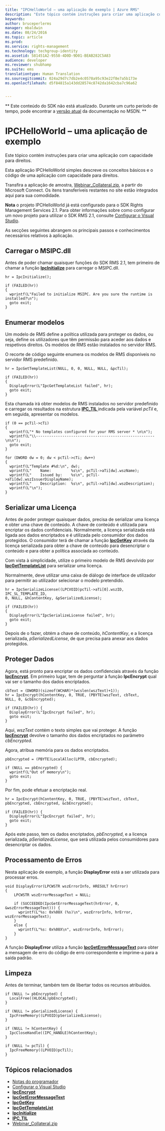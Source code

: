 ```yaml
---
title: "IPCHelloWorld – uma aplicação de exemplo | Azure RMS"
description: "Este tópico contém instruções para criar uma aplicação com capacidade para direitos."
keywords: 
author: bruceperlerms
manager: mbaldwin
ms.date: 08/24/2016
ms.topic: article
ms.prod: 
ms.service: rights-management
ms.technology: techgroup-identity
ms.assetid: 581451A2-9558-4D0D-9D01-BEAB282C5A83
audience: developer
ms.reviewer: shubhamp
ms.suite: ems
translationtype: Human Translation
ms.sourcegitcommit: 024a29d7c7db2e4c0578a95c93e22f8e7a5b173e
ms.openlocfilehash: d5f84815a143dd28574c8742da1642cba7c96a62


---
```

** Este conteúdo do SDK não está atualizado. Durante um curto período de tempo, pode encontrar a [versão atual](https://msdn.microsoft.com/library/windows/desktop/hh535290(v=vs.85).aspx) da documentação no MSDN. **
# IPCHelloWorld – uma aplicação de exemplo

Este tópico contém instruções para criar uma aplicação com capacidade para direitos.

Esta aplicação IPCHelloWorld simples descreve os conceitos básicos e o código de uma aplicação com capacidade para direitos.

Transfira a aplicação de amostra, [Webinar\_Collateral.zip](https://connect.microsoft.com/site1170/Downloads/DownloadDetails.aspx?DownloadID=42440), a partir do Microsoft Connect. Os itens transferíveis restantes no site estão integrados aqui para sua comodidade.

**Nota** o projeto IPCHelloWorld já está configurado para o SDK Rights Management Services 2.1. Para obter informações sobre como configurar um novo projeto para utilizar o SDK RMS 2.1, consulte [Configurar o Visual Studio](how-to-configure-a-visual-studio-project-to-use-the-ad-rms-sdk-2-0.md).

 
As secções seguintes abrangem os principais passos e conhecimentos necessários relativos à aplicação.

## Carregar o MSIPC.dll

Antes de poder chamar quaisquer funções do SDK RMS 2.1, tem primeiro de chamar a função [**IpcInitialize**](/rights-management/sdk/2.1/api/win/functions#msipc_ipcinitialize) para carregar o MSIPC.dll.



    hr = IpcInitialize();

    if (FAILED(hr))
    {
      wprintf(L"Failed to initialize MSIPC. Are you sure the runtime is installed?\n");
      goto exit;
    }



## Enumerar modelos

Um modelo de RMS define a política utilizada para proteger os dados, ou seja, define os utilizadores que têm permissão para aceder aos dados e respetivos direitos. Os modelos de RMS estão instalados no servidor RMS.

O recorte de código seguinte enumera os modelos de RMS disponíveis no servidor RMS predefinido.



    hr = IpcGetTemplateList(NULL, 0, 0, NULL, NULL, &pcTil);

    if (FAILED(hr))
    {
      DisplayError(L"IpcGetTemplateList failed", hr);
      goto exit;
    }



Esta chamada irá obter modelos de RMS instalados no servidor predefinido e carregar os resultados na estrutura [**IPC\_TIL** ](/rights-management/sdk/2.1/api/win/functions#msipc_ipcinitialize) indicada pela variável *pcTil* e, em seguida, apresentar os modelos.



    if (0 == pcTil->cTi)
    {
      wprintf(L"* No templates configured for your RMS server * \n\n");
      wprintf(L"\\------------------------------------------------------\n\n");
      goto exit;
    }

    for (DWORD dw = 0; dw < pcTil->cTi; dw++)
    {
      wprintf(L"Template #%d:\n", dw);
      wprintf(L"    Name:         %s\n", pcTil->aTi[dw].wszName);
      wprintf(L"    Issued by:    %s\n", pcTil->aTi[dw].wszIssuerDisplayName);
      wprintf(L"    Description:  %s\n", pcTil->aTi[dw].wszDescription);
      wprintf(L"\n");
    }



## Serializar uma Licença

Antes de poder proteger quaisquer dados, precisa de serializar uma licença e obter uma chave de conteúdo. A chave de conteúdo é utilizada para encriptar os dados confidenciais. Normalmente, a licença serializada está ligada aos dados encriptados e é utilizada pelo consumidor dos dados protegidos. O consumidor terá de chamar a função [**IpcGetKey**](/rights-management/sdk/2.1/api/win/functions#msipc_ipcgetkey) através da licença serializada para obter a chave de conteúdo para desencriptar o conteúdo e para obter a política associada ao conteúdo.

Com vista à simplicidade, utilize o primeiro modelo de RMS devolvido por [**IpcGetTemplateList**](/rights-management/sdk/2.1/api/win/functions#msipc_ipcgettemplatelist) para serializar uma licença.

Normalmente, deve utilizar uma caixa de diálogo de interface de utilizador para permitir ao utilizador selecionar o modelo pretendido.



    hr = IpcSerializeLicense((LPCVOID)pcTil->aTi[0].wszID, IPC_SL_TEMPLATE_ID,
    0, NULL, &hContentKey, &pSerializedLicense);

    if (FAILED(hr))
    {
      DisplayError(L"IpcSerializeLicense failed", hr);
      goto exit;
    }



Depois de o fazer, obtém a chave de conteúdo, *hContentKey*, e a licença serializada, *pSerializedLicense*, de que precisa para anexar aos dados protegidos.

## Proteger Dados

Agora, está pronto para encriptar os dados confidenciais através da função [**IpcEncrypt**](/rights-management/sdk/2.1/api/win/functions#msipc_ipcencrypt). Em primeiro lugar, tem de perguntar à função **IpcEncrypt** qual vai ser o tamanho dos dados encriptados.



    cbText = (DWORD)(sizeof(WCHAR)*(wcslen(wszText)+1));
    hr = IpcEncrypt(hContentKey, 0, TRUE, (PBYTE)wszText, cbText,
    NULL, 0, &cbEncrypted);

    if (FAILED(hr)) {
      DisplayError(L"IpcEncrypt failed", hr);
      goto exit;
    }



Aqui, *wszText* contém o texto simples que vai proteger. A função [**IpcEncrypt**](/rights-management/sdk/2.1/api/win/functions#msipc_ipcencrypt) devolve o tamanho dos dados encriptados no parâmetro *cbEncrypted*.

Agora, atribua memória para os dados encriptados.



    pbEncrypted = (PBYTE)LocalAlloc(LPTR, cbEncrypted);

    if (NULL == pbEncrypted) {
      wprintf(L"Out of memory\n");
      goto exit;
    }


Por fim, pode efetuar a encriptação real.



    hr = IpcEncrypt(hContentKey, 0, TRUE, (PBYTE)wszText, cbText,
    pbEncrypted, cbEncrypted, &cbEncrypted);

    if (FAILED(hr)) {
      DisplayError(L"IpcEncrypt failed", hr);
      goto exit;
    }


Após este passo, tem os dados encriptados, *pbEncrypted*, e a licença serializada, *pSerializedLicense*, que será utilizada pelos consumidores para desencriptar os dados.

## Processamento de Erros

Nesta aplicação de exemplo, a função **DisplayError** está a ser utilizada para processar erros.



    void DisplayError(LPCWSTR wszErrorInfo, HRESULT hrError)
    {
        LPCWSTR wszErrorMessageText = NULL;

        if (SUCCEEDED(IpcGetErrorMessageText(hrError, 0, &wszErrorMessageText))) {
          wprintf(L"%s: 0x%08X (%s)\n", wszErrorInfo, hrError, wszErrorMessageText);
        }
        else {
          wprintf(L"%s: 0x%08X\n", wszErrorInfo, hrError);
        }
    }   


A função **DisplayError** utiliza a função [**IpcGetErrorMessageText**](/rights-management/sdk/2.1/api/win/functions#msipc_ipcgeterrormessagetext) para obter a mensagem de erro do código de erro correspondente e imprime-a para a saída padrão.

## Limpeza

Antes de terminar, também tem de libertar todos os recursos atribuídos.



    if (NULL != pbEncrypted) {
      LocalFree((HLOCAL)pbEncrypted);
    }

    if (NULL != pSerializedLicense) {
      IpcFreeMemory((LPVOID)pSerializedLicense);
    }

    if (NULL != hContentKey) {
      IpcCloseHandle((IPC_HANDLE)hContentKey);
    }

    if (NULL != pcTil) {
      IpcFreeMemory((LPVOID)pcTil);
    }


## Tópicos relacionados

* [Notas do programador](developer-notes.md)
* [Configurar o Visual Studio](how-to-configure-a-visual-studio-project-to-use-the-ad-rms-sdk-2-0.md)
* [**IpcEncrypt**](/rights-management/sdk/2.1/api/win/functions#msipc_ipcencrypt)
* [**IpcGetErrorMessageText**](/rights-management/sdk/2.1/api/win/functions#msipc_ipcgeterrormessagetext)
* [**IpcGetKey**](/rights-management/sdk/2.1/api/win/functions#msipc_ipcgetkey)
* [**IpcGetTemplateList**](/rights-management/sdk/2.1/api/win/functions#msipc_ipcgettemplatelist)
* [**IpcInitialize**](/rights-management/sdk/2.1/api/win/functions#msipc_ipcinitialize)
* [**IPC\_TIL**](/rights-management/sdk/2.1/api/win/functions#msipc_ipcinitialize)
* [Webinar\_Collateral.zip](https://connect.microsoft.com/site1170/Downloads/DownloadDetails.aspx?DownloadID=42440)
 

 



<!--HONumber=Aug16_HO4-->



